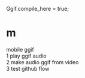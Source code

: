 Ggif.compile_here = true;  

# m
mobile ggif  
1 play ggif audio  
2 make audio ggif from video  
3 test github flow 
